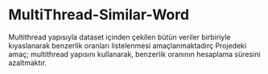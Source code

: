 # MultiThread-Similar-Word
Multithread yapısıyla dataset içinden çekilen bütün veriler birbiriyle kıyaslanarak benzerlik oranları listelenmesi amaçlanmaktadırç Projedeki amaç; multithread yapısını kullanarak, benzerlik oranının hesaplama süresini azaltmaktır.
